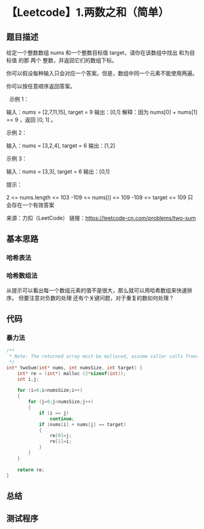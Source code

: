 # 【Leetcode】1.两数之和（简单）

## 题目描述

给定一个整数数组 nums 和一个整数目标值 target，请你在该数组中找出 和为目标值 的那 两个 整数，并返回它们的数组下标。

你可以假设每种输入只会对应一个答案。但是，数组中同一个元素不能使用两遍。

你可以按任意顺序返回答案。

 
示例 1：

输入：nums = [2,7,11,15], target = 9
输出：[0,1]
解释：因为 nums[0] + nums[1] == 9 ，返回 [0, 1] 。

示例 2：

输入：nums = [3,2,4], target = 6
输出：[1,2]

示例 3：

输入：nums = [3,3], target = 6
输出：[0,1]
 

提示：

2 <= nums.length <= 103
-109 <= nums[i] <= 109
-109 <= target <= 109
只会存在一个有效答案

来源：力扣（LeetCode）
链接：https://leetcode-cn.com/problems/two-sum

## 基本思路

### 哈希表法

### 哈希数组法

从提示可以看出每一个数组元素的值不是很大，那么就可以用哈希数组来快速排序。
但要注意对负数的处理
还有个关键问题，对于重复的数如何处理？

## 代码

### 暴力法

```c++
/**
 * Note: The returned array must be malloced, assume caller calls free().
 */
int* twoSum(int* nums, int numsSize, int target) {
    int* re = (int*) malloc (2*sizeof(int));
    int i,j;
    
    for (i=0;i<numsSize;i++)
	{
		for (j=0;j<numsSize;j++)
		{
			if (i == j)
				continue;
			if (nums[i] + nums[j] == target)
			{
				re[0]=j;
				re[1]=i;
			}
		}
	}
    
    return re;
}
```

## 总结

## 测试程序
